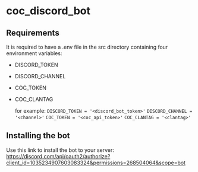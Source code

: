 # coc_discord_bot

## Requirements
It is required to have a .env file in the src directory containing four environment variables:
* DISCORD_TOKEN
* DISCORD_CHANNEL
* COC_TOKEN
* COC_CLANTAG

    for example:
    `DISCORD_TOKEN = '<discord_bot_token>'`
    `DISCORD_CHANNEL = '<channel>'`
    `COC_TOKEN = '<coc_api_token>'`
    `COC_CLANTAG = '<clantag>'`


## Installing the bot
Use this link to install the bot to your server: https://discord.com/api/oauth2/authorize?client_id=1035234907603083324&permissions=268504064&scope=bot